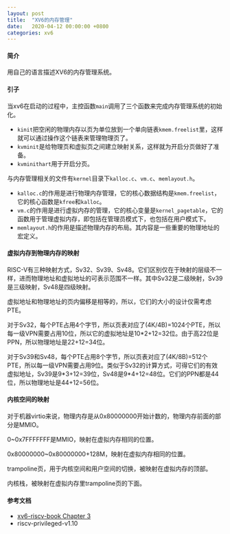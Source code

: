 ```yaml
---
layout: post
title:  "XV6的内存管理"
date:   2020-04-12 00:00:00 +0800
categories: xv6
---
```


#### 简介

用自己的语言描述XV6的内存管理系统。

<!-- more -->

#### 引子

当xv6在启动的过程中，主控函数`main`调用了三个函数来完成内存管理系统的初始化。

- `kinit`把空闲的物理内存以页为单位放到一个单向链表`kmem.freelist`里，这样就可以通过操作这个链表来管理物理页了。
- `kvminit`是给物理页和虚拟页之间建立映射关系，这样就为开启分页做好了准备。
- `kvminithart`用于开启分页。

与内存管理相关的文件有`kernel`目录下`kalloc.c`、`vm.c`、`memlayout.h`。

- `kalloc.c`的作用是进行物理内存管理，它的核心数据结构是`kmem.freelist`，它的核心函数是`kfree`和`kalloc`。
- `vm.c`的作用是进行虚拟内存的管理，它的核心变量是`kernel_pagetable`，它的函数用于管理虚拟内存，即包括在管理员模式下，也包括在用户模式下。
- `memlayout.h`的作用是描述物理内存的布局。其内容是一些重要的物理地址的宏定义。

#### 虚拟内存到物理内存的映射

RISC-V有三种映射方式，Sv32、Sv39、Sv48。它们区别仅在于映射的层级不一样，进而物理地址和虚拟地址的可表示范围不一样。其中Sv32是二级映射，Sv39是三级映射，Sv48是四级映射。

虚拟地址和物理地址的页内偏移是相等的，所以，它们的大小的设计仅需考虑PTE。

对于Sv32，每个PTE占用4个字节，所以页表对应了(4K/4B)=1024个PTE，所以每一级VPN需要占用10位，所以它的虚拟地址是10*2+12=32位。由于高22位是PPN，所以物理地址是22+12=34位。

对于Sv39和Sv48，每个PTE占用8个字节，所以页表对应了(4K/8B)=512个PTE，所以每一级VPN需要占用9位。类似于Sv32的计算方式，可得它们的有效虚拟地址，Sv39是9*3+12=39位，Sv48是9\*4+12=48位。它们的PPN都是44位，所以物理地址是44+12=56位。

#### 内核空间的映射

对于机器virtio来说，物理内存是从0x80000000开始计数的，物理内存前面的部分是MMIO。

0~0x7FFFFFFF是MMIO，映射在虚拟内存相同的位置。

0x80000000~0x80000000+128M，映射在虚拟内存相同的位置。

trampoline页，用于内核空间和用户空间的切换，被映射在虚拟内存的顶部。

内核栈，被映射在虚拟内存里trampoline页的下面。

#### 参考文档

- [xv6-riscv-book Chapter 3](https://github.com/mit-pdos/xv6-riscv-book)
- riscv-privileged-v1.10